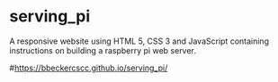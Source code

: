 # serving_pi
 A responsive website using HTML 5, CSS 3 and JavaScript containing instructions on building a raspberry pi web server.
 
 
#https://bbeckercscc.github.io/serving_pi/
